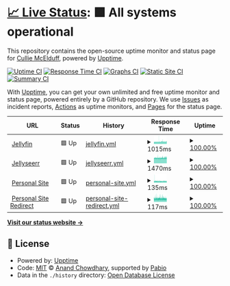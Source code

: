# [📈 Live Status](https://www.culliem.com): <!--live status--> **🟩 All systems operational**

This repository contains the open-source uptime monitor and status page for [Cullie McElduff](CullieM.com), powered by [Upptime](https://github.com/upptime/upptime).

[![Uptime CI](https://github.com/CullieM/status/workflows/Uptime%20CI/badge.svg)](https://github.com/CullieM/status/actions?query=workflow%3A%22Uptime+CI%22)
[![Response Time CI](https://github.com/CullieM/status/workflows/Response%20Time%20CI/badge.svg)](https://github.com/CullieM/status/actions?query=workflow%3A%22Response+Time+CI%22)
[![Graphs CI](https://github.com/CullieM/status/workflows/Graphs%20CI/badge.svg)](https://github.com/CullieM/status/actions?query=workflow%3A%22Graphs+CI%22)
[![Static Site CI](https://github.com/CullieM/status/workflows/Static%20Site%20CI/badge.svg)](https://github.com/CullieM/status/actions?query=workflow%3A%22Static+Site+CI%22)
[![Summary CI](https://github.com/CullieM/status/workflows/Summary%20CI/badge.svg)](https://github.com/CullieM/status/actions?query=workflow%3A%22Summary+CI%22)

With [Upptime](https://upptime.js.org), you can get your own unlimited and free uptime monitor and status page, powered entirely by a GitHub repository. We use [Issues](https://github.com/CullieM/status/issues) as incident reports, [Actions](https://github.com/CullieM/status/actions) as uptime monitors, and [Pages](https://www.culliem.com) for the status page.

<!--start: status pages-->
<!-- This summary is generated by Upptime (https://github.com/upptime/upptime) -->
<!-- Do not edit this manually, your changes will be overwritten -->
<!-- prettier-ignore -->
| URL | Status | History | Response Time | Uptime |
| --- | ------ | ------- | ------------- | ------ |
| <img alt="" src="https://icons.duckduckgo.com/ip3/watch.cullie.dev.ico" height="13"> [Jellyfin](https://watch.cullie.dev) | 🟩 Up | [jellyfin.yml](https://github.com/CullieM/status/commits/HEAD/history/jellyfin.yml) | <details><summary><img alt="Response time graph" src="./graphs/jellyfin/response-time-week.png" height="20"> 1015ms</summary><br><a href="https://culliem.com/history/jellyfin"><img alt="Response time 1009" src="https://img.shields.io/endpoint?url=https%3A%2F%2Fraw.githubusercontent.com%2FCullieM%2Fstatus%2FHEAD%2Fapi%2Fjellyfin%2Fresponse-time.json"></a><br><a href="https://culliem.com/history/jellyfin"><img alt="24-hour response time 1022" src="https://img.shields.io/endpoint?url=https%3A%2F%2Fraw.githubusercontent.com%2FCullieM%2Fstatus%2FHEAD%2Fapi%2Fjellyfin%2Fresponse-time-day.json"></a><br><a href="https://culliem.com/history/jellyfin"><img alt="7-day response time 1015" src="https://img.shields.io/endpoint?url=https%3A%2F%2Fraw.githubusercontent.com%2FCullieM%2Fstatus%2FHEAD%2Fapi%2Fjellyfin%2Fresponse-time-week.json"></a><br><a href="https://culliem.com/history/jellyfin"><img alt="30-day response time 1005" src="https://img.shields.io/endpoint?url=https%3A%2F%2Fraw.githubusercontent.com%2FCullieM%2Fstatus%2FHEAD%2Fapi%2Fjellyfin%2Fresponse-time-month.json"></a><br><a href="https://culliem.com/history/jellyfin"><img alt="1-year response time 1009" src="https://img.shields.io/endpoint?url=https%3A%2F%2Fraw.githubusercontent.com%2FCullieM%2Fstatus%2FHEAD%2Fapi%2Fjellyfin%2Fresponse-time-year.json"></a></details> | <details><summary><a href="https://culliem.com/history/jellyfin">100.00%</a></summary><a href="https://culliem.com/history/jellyfin"><img alt="All-time uptime 99.94%" src="https://img.shields.io/endpoint?url=https%3A%2F%2Fraw.githubusercontent.com%2FCullieM%2Fstatus%2FHEAD%2Fapi%2Fjellyfin%2Fuptime.json"></a><br><a href="https://culliem.com/history/jellyfin"><img alt="24-hour uptime 100.00%" src="https://img.shields.io/endpoint?url=https%3A%2F%2Fraw.githubusercontent.com%2FCullieM%2Fstatus%2FHEAD%2Fapi%2Fjellyfin%2Fuptime-day.json"></a><br><a href="https://culliem.com/history/jellyfin"><img alt="7-day uptime 100.00%" src="https://img.shields.io/endpoint?url=https%3A%2F%2Fraw.githubusercontent.com%2FCullieM%2Fstatus%2FHEAD%2Fapi%2Fjellyfin%2Fuptime-week.json"></a><br><a href="https://culliem.com/history/jellyfin"><img alt="30-day uptime 99.73%" src="https://img.shields.io/endpoint?url=https%3A%2F%2Fraw.githubusercontent.com%2FCullieM%2Fstatus%2FHEAD%2Fapi%2Fjellyfin%2Fuptime-month.json"></a><br><a href="https://culliem.com/history/jellyfin"><img alt="1-year uptime 99.94%" src="https://img.shields.io/endpoint?url=https%3A%2F%2Fraw.githubusercontent.com%2FCullieM%2Fstatus%2FHEAD%2Fapi%2Fjellyfin%2Fuptime-year.json"></a></details>
| <img alt="" src="https://icons.duckduckgo.com/ip3/request.cullie.dev.ico" height="13"> [Jellyseerr](https://request.cullie.dev) | 🟩 Up | [jellyseerr.yml](https://github.com/CullieM/status/commits/HEAD/history/jellyseerr.yml) | <details><summary><img alt="Response time graph" src="./graphs/jellyseerr/response-time-week.png" height="20"> 1470ms</summary><br><a href="https://culliem.com/history/jellyseerr"><img alt="Response time 1472" src="https://img.shields.io/endpoint?url=https%3A%2F%2Fraw.githubusercontent.com%2FCullieM%2Fstatus%2FHEAD%2Fapi%2Fjellyseerr%2Fresponse-time.json"></a><br><a href="https://culliem.com/history/jellyseerr"><img alt="24-hour response time 1484" src="https://img.shields.io/endpoint?url=https%3A%2F%2Fraw.githubusercontent.com%2FCullieM%2Fstatus%2FHEAD%2Fapi%2Fjellyseerr%2Fresponse-time-day.json"></a><br><a href="https://culliem.com/history/jellyseerr"><img alt="7-day response time 1470" src="https://img.shields.io/endpoint?url=https%3A%2F%2Fraw.githubusercontent.com%2FCullieM%2Fstatus%2FHEAD%2Fapi%2Fjellyseerr%2Fresponse-time-week.json"></a><br><a href="https://culliem.com/history/jellyseerr"><img alt="30-day response time 1471" src="https://img.shields.io/endpoint?url=https%3A%2F%2Fraw.githubusercontent.com%2FCullieM%2Fstatus%2FHEAD%2Fapi%2Fjellyseerr%2Fresponse-time-month.json"></a><br><a href="https://culliem.com/history/jellyseerr"><img alt="1-year response time 1472" src="https://img.shields.io/endpoint?url=https%3A%2F%2Fraw.githubusercontent.com%2FCullieM%2Fstatus%2FHEAD%2Fapi%2Fjellyseerr%2Fresponse-time-year.json"></a></details> | <details><summary><a href="https://culliem.com/history/jellyseerr">100.00%</a></summary><a href="https://culliem.com/history/jellyseerr"><img alt="All-time uptime 100.00%" src="https://img.shields.io/endpoint?url=https%3A%2F%2Fraw.githubusercontent.com%2FCullieM%2Fstatus%2FHEAD%2Fapi%2Fjellyseerr%2Fuptime.json"></a><br><a href="https://culliem.com/history/jellyseerr"><img alt="24-hour uptime 100.00%" src="https://img.shields.io/endpoint?url=https%3A%2F%2Fraw.githubusercontent.com%2FCullieM%2Fstatus%2FHEAD%2Fapi%2Fjellyseerr%2Fuptime-day.json"></a><br><a href="https://culliem.com/history/jellyseerr"><img alt="7-day uptime 100.00%" src="https://img.shields.io/endpoint?url=https%3A%2F%2Fraw.githubusercontent.com%2FCullieM%2Fstatus%2FHEAD%2Fapi%2Fjellyseerr%2Fuptime-week.json"></a><br><a href="https://culliem.com/history/jellyseerr"><img alt="30-day uptime 100.00%" src="https://img.shields.io/endpoint?url=https%3A%2F%2Fraw.githubusercontent.com%2FCullieM%2Fstatus%2FHEAD%2Fapi%2Fjellyseerr%2Fuptime-month.json"></a><br><a href="https://culliem.com/history/jellyseerr"><img alt="1-year uptime 100.00%" src="https://img.shields.io/endpoint?url=https%3A%2F%2Fraw.githubusercontent.com%2FCullieM%2Fstatus%2FHEAD%2Fapi%2Fjellyseerr%2Fuptime-year.json"></a></details>
| <img alt="" src="https://icons.duckduckgo.com/ip3/culliem.com.ico" height="13"> [Personal Site](https://culliem.com) | 🟩 Up | [personal-site.yml](https://github.com/CullieM/status/commits/HEAD/history/personal-site.yml) | <details><summary><img alt="Response time graph" src="./graphs/personal-site/response-time-week.png" height="20"> 135ms</summary><br><a href="https://culliem.com/history/personal-site"><img alt="Response time 146" src="https://img.shields.io/endpoint?url=https%3A%2F%2Fraw.githubusercontent.com%2FCullieM%2Fstatus%2FHEAD%2Fapi%2Fpersonal-site%2Fresponse-time.json"></a><br><a href="https://culliem.com/history/personal-site"><img alt="24-hour response time 137" src="https://img.shields.io/endpoint?url=https%3A%2F%2Fraw.githubusercontent.com%2FCullieM%2Fstatus%2FHEAD%2Fapi%2Fpersonal-site%2Fresponse-time-day.json"></a><br><a href="https://culliem.com/history/personal-site"><img alt="7-day response time 135" src="https://img.shields.io/endpoint?url=https%3A%2F%2Fraw.githubusercontent.com%2FCullieM%2Fstatus%2FHEAD%2Fapi%2Fpersonal-site%2Fresponse-time-week.json"></a><br><a href="https://culliem.com/history/personal-site"><img alt="30-day response time 131" src="https://img.shields.io/endpoint?url=https%3A%2F%2Fraw.githubusercontent.com%2FCullieM%2Fstatus%2FHEAD%2Fapi%2Fpersonal-site%2Fresponse-time-month.json"></a><br><a href="https://culliem.com/history/personal-site"><img alt="1-year response time 146" src="https://img.shields.io/endpoint?url=https%3A%2F%2Fraw.githubusercontent.com%2FCullieM%2Fstatus%2FHEAD%2Fapi%2Fpersonal-site%2Fresponse-time-year.json"></a></details> | <details><summary><a href="https://culliem.com/history/personal-site">100.00%</a></summary><a href="https://culliem.com/history/personal-site"><img alt="All-time uptime 67.41%" src="https://img.shields.io/endpoint?url=https%3A%2F%2Fraw.githubusercontent.com%2FCullieM%2Fstatus%2FHEAD%2Fapi%2Fpersonal-site%2Fuptime.json"></a><br><a href="https://culliem.com/history/personal-site"><img alt="24-hour uptime 100.00%" src="https://img.shields.io/endpoint?url=https%3A%2F%2Fraw.githubusercontent.com%2FCullieM%2Fstatus%2FHEAD%2Fapi%2Fpersonal-site%2Fuptime-day.json"></a><br><a href="https://culliem.com/history/personal-site"><img alt="7-day uptime 100.00%" src="https://img.shields.io/endpoint?url=https%3A%2F%2Fraw.githubusercontent.com%2FCullieM%2Fstatus%2FHEAD%2Fapi%2Fpersonal-site%2Fuptime-week.json"></a><br><a href="https://culliem.com/history/personal-site"><img alt="30-day uptime 83.11%" src="https://img.shields.io/endpoint?url=https%3A%2F%2Fraw.githubusercontent.com%2FCullieM%2Fstatus%2FHEAD%2Fapi%2Fpersonal-site%2Fuptime-month.json"></a><br><a href="https://culliem.com/history/personal-site"><img alt="1-year uptime 67.41%" src="https://img.shields.io/endpoint?url=https%3A%2F%2Fraw.githubusercontent.com%2FCullieM%2Fstatus%2FHEAD%2Fapi%2Fpersonal-site%2Fuptime-year.json"></a></details>
| <img alt="" src="https://icons.duckduckgo.com/ip3/cullie.dev.ico" height="13"> [Personal Site Redirect](https://cullie.dev) | 🟩 Up | [personal-site-redirect.yml](https://github.com/CullieM/status/commits/HEAD/history/personal-site-redirect.yml) | <details><summary><img alt="Response time graph" src="./graphs/personal-site-redirect/response-time-week.png" height="20"> 117ms</summary><br><a href="https://culliem.com/history/personal-site-redirect"><img alt="Response time 131" src="https://img.shields.io/endpoint?url=https%3A%2F%2Fraw.githubusercontent.com%2FCullieM%2Fstatus%2FHEAD%2Fapi%2Fpersonal-site-redirect%2Fresponse-time.json"></a><br><a href="https://culliem.com/history/personal-site-redirect"><img alt="24-hour response time 113" src="https://img.shields.io/endpoint?url=https%3A%2F%2Fraw.githubusercontent.com%2FCullieM%2Fstatus%2FHEAD%2Fapi%2Fpersonal-site-redirect%2Fresponse-time-day.json"></a><br><a href="https://culliem.com/history/personal-site-redirect"><img alt="7-day response time 117" src="https://img.shields.io/endpoint?url=https%3A%2F%2Fraw.githubusercontent.com%2FCullieM%2Fstatus%2FHEAD%2Fapi%2Fpersonal-site-redirect%2Fresponse-time-week.json"></a><br><a href="https://culliem.com/history/personal-site-redirect"><img alt="30-day response time 118" src="https://img.shields.io/endpoint?url=https%3A%2F%2Fraw.githubusercontent.com%2FCullieM%2Fstatus%2FHEAD%2Fapi%2Fpersonal-site-redirect%2Fresponse-time-month.json"></a><br><a href="https://culliem.com/history/personal-site-redirect"><img alt="1-year response time 131" src="https://img.shields.io/endpoint?url=https%3A%2F%2Fraw.githubusercontent.com%2FCullieM%2Fstatus%2FHEAD%2Fapi%2Fpersonal-site-redirect%2Fresponse-time-year.json"></a></details> | <details><summary><a href="https://culliem.com/history/personal-site-redirect">100.00%</a></summary><a href="https://culliem.com/history/personal-site-redirect"><img alt="All-time uptime 67.41%" src="https://img.shields.io/endpoint?url=https%3A%2F%2Fraw.githubusercontent.com%2FCullieM%2Fstatus%2FHEAD%2Fapi%2Fpersonal-site-redirect%2Fuptime.json"></a><br><a href="https://culliem.com/history/personal-site-redirect"><img alt="24-hour uptime 100.00%" src="https://img.shields.io/endpoint?url=https%3A%2F%2Fraw.githubusercontent.com%2FCullieM%2Fstatus%2FHEAD%2Fapi%2Fpersonal-site-redirect%2Fuptime-day.json"></a><br><a href="https://culliem.com/history/personal-site-redirect"><img alt="7-day uptime 100.00%" src="https://img.shields.io/endpoint?url=https%3A%2F%2Fraw.githubusercontent.com%2FCullieM%2Fstatus%2FHEAD%2Fapi%2Fpersonal-site-redirect%2Fuptime-week.json"></a><br><a href="https://culliem.com/history/personal-site-redirect"><img alt="30-day uptime 83.11%" src="https://img.shields.io/endpoint?url=https%3A%2F%2Fraw.githubusercontent.com%2FCullieM%2Fstatus%2FHEAD%2Fapi%2Fpersonal-site-redirect%2Fuptime-month.json"></a><br><a href="https://culliem.com/history/personal-site-redirect"><img alt="1-year uptime 67.41%" src="https://img.shields.io/endpoint?url=https%3A%2F%2Fraw.githubusercontent.com%2FCullieM%2Fstatus%2FHEAD%2Fapi%2Fpersonal-site-redirect%2Fuptime-year.json"></a></details>

<!--end: status pages-->

[**Visit our status website →**](https://www.culliem.com)

## 📄 License

- Powered by: [Upptime](https://github.com/upptime/upptime)
- Code: [MIT](./LICENSE) © [Anand Chowdhary](https://anandchowdhary.com), supported by [Pabio](https://pabio.com)
- Data in the `./history` directory: [Open Database License](https://opendatacommons.org/licenses/odbl/1-0/)
